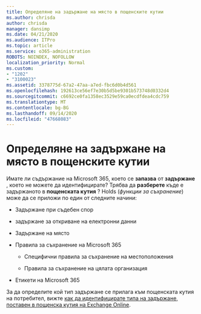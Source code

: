 ```yaml
---
title: Определяне на задържане на място в пощенските кутии
ms.author: chrisda
author: chrisda
manager: dansimp
ms.date: 04/21/2020
ms.audience: ITPro
ms.topic: article
ms.service: o365-administration
ROBOTS: NOINDEX, NOFOLLOW
localization_priority: Normal
ms.custom:
- "1202"
- "3100023"
ms.assetid: 3378775d-67a2-47aa-a7ed-fbc6d0b4d561
ms.openlocfilehash: 192613ce56ef7e30b5d5be9301b573748d0332d4
ms.sourcegitcommit: c6692ce0fa1358ec3529e59ca0ecdfdea4cdc759
ms.translationtype: MT
ms.contentlocale: bg-BG
ms.lasthandoff: 09/14/2020
ms.locfileid: "47668083"
---
```

# <a name="identify-holds-placed-on-mailboxes"></a>Определяне на задържане на място в пощенските кутии

Имате ли съдържание на Microsoft 365, което се **запазва** от **задържане** , което не можете да идентифицирате? Трябва да **разберете** къде е задържаното в **пощенската кутия** ? Holds (*функции за съхранение*) може да се приложи по един от следните начини:
  
- Задържане при съдебен спор

- задържане за откриване на електронни данни

- Задържане на място

- Правила за съхранение на Microsoft 365 

  - Специфични правила за съхранение на местоположения

  - Правила за съхранение на цялата организация

- Етикети на Microsoft 365

За да определите кой тип задържане се прилага към пощенската кутия на потребител, вижте [как да идентифицирате типа на задържане, поставен в пощенска кутия на Exchange Online](https://docs.microsoft.com/microsoft-365/compliance/identify-a-hold-on-an-exchange-online-mailbox).
